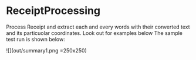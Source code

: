 # ReceiptProcessing
Process Receipt and extract each and every words with their converted text and its particuolar coordinates. Look out for examples below
The sample test run is shown below:

![](out/summary1.png =250x250)

